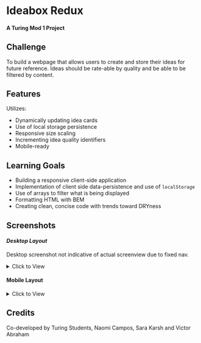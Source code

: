 # Ideabox Redux
#### A Turing Mod 1 Project


## Challenge
To build a webpage that allows users to create and store their ideas for future reference.  Ideas should be rate-able by quality and be able to be filtered by content.

## Features
Utilizes:
- Dynamically updating idea cards
- Use of local storage persistence
- Responsive size scaling
- Incrementing idea quality identifiers
- Mobile-ready

## Learning Goals
- Building a responsive client-side application
- Implementation of client side data-persistence and use of `localStorage`
- Use of arrays to filter what is being displayed
- Formatting HTML with BEM
- Creating clean, concise code with trends toward DRYness

## Screenshots
#### *Desktop Layout*

Desktop screenshot not indicative of actual screenview due to fixed nav.
<details>
  <summary> Click to View </summary>

![FireShot Capture 009 - Ideabox - ](https://user-images.githubusercontent.com/30779453/61836524-d3bb0d00-ae3d-11e9-85c6-29b40e75bb07.png)



 </details>

 #### Mobile Layout
<details>
  <summary> Click to View </summary>

  ![FireShot Capture 010 - Ideabox - ](https://user-images.githubusercontent.com/30779453/61836658-6cea2380-ae3e-11e9-828e-507c037540f0.png)


</details>

## Credits
Co-developed by Turing Students, Naomi Campos, Sara Karsh and Victor Abraham
